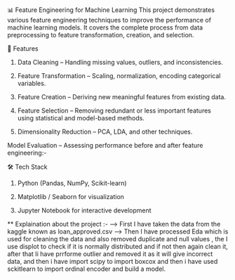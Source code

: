 📊 Feature Engineering for Machine Learning
This project demonstrates various feature engineering techniques to improve the performance of machine learning models. It covers the complete process from data preprocessing to feature transformation, creation, and selection.

🔹 Features
1) Data Cleaning – Handling missing values, outliers, and inconsistencies.

2) Feature Transformation – Scaling, normalization, encoding categorical variables.

3) Feature Creation – Deriving new meaningful features from existing data.

4) Feature Selection – Removing redundant or less important features using statistical and model-based methods.

5) Dimensionality Reduction – PCA, LDA, and other techniques.

Model Evaluation – Assessing performance before and after feature engineering:-

🛠 Tech Stack
1) Python (Pandas, NumPy, Scikit-learn)

2) Matplotlib / Seaborn for visualization

3) Jupyter Notebook for interactive development

** Explaination about the project :-
--> First I have taken the data from the kaggle known as loan_approved.csv
--> Then I have processed Eda which is used for cleaning the data and also removed duplicate and null values , the  I use displot to check if it is normally distributed and if not then again clean it, after that Ii have prrforme outlier and removed it as it will give incorrect data, and then i have import scipy to import boxcox and then i have used sckitlearn to import ordinal encoder and build a model.
